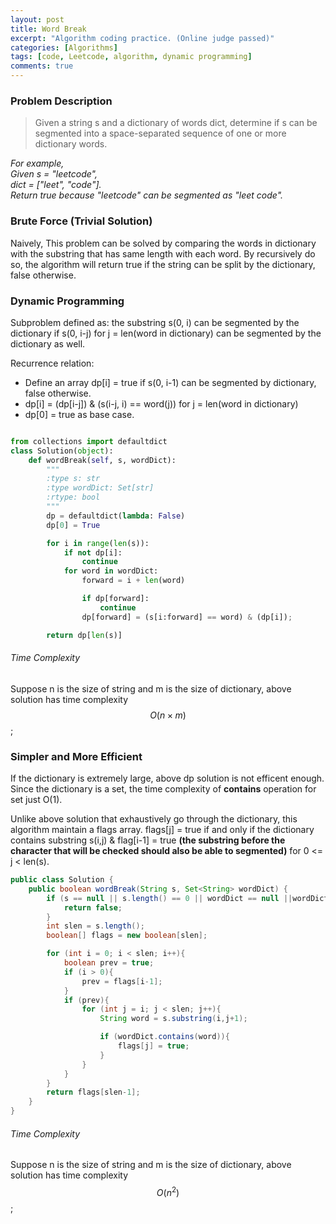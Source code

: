 ```yaml
---
layout: post
title: Word Break
excerpt: "Algorithm coding practice. (Online judge passed)"
categories: [Algorithms]
tags: [code, Leetcode, algorithm, dynamic programming]
comments: true
---
```


### Problem Description
> Given a string s and a dictionary of words dict, determine if s can be segmented into a space-separated sequence of one or more dictionary words.

*For example,  
Given  s = "leetcode",  
dict = ["leet", "code"].  
Return true because "leetcode" can be segmented as "leet code".*

### Brute Force (Trivial Solution)
Naively, This problem can be solved by comparing the words in dictionary with the substring that has same length with each word. By recursively do so, the algorithm will return true if the string can be split by the dictionary, false otherwise.

### Dynamic Programming

Subproblem defined as: the substring s(0, i) can be segmented by the dictionary if s(0, i-j) for j = len(word in dictionary) can be segmented by the dictionary as well.

Recurrence relation:  
- Define an array dp[i] = true if s(0, i-1) can be segmented by dictionary, false otherwise.
- dp[i] = (dp[i-j]) & (s(i-j, i) == word(j)) for j = len(word in dictionary)
- dp[0] = true as base case.

```python  

from collections import defaultdict
class Solution(object):
    def wordBreak(self, s, wordDict):
        """
        :type s: str
        :type wordDict: Set[str]
        :rtype: bool
        """
        dp = defaultdict(lambda: False)
        dp[0] = True

        for i in range(len(s)):
            if not dp[i]:
                continue
            for word in wordDict:
                forward = i + len(word)

                if dp[forward]:
                    continue
                dp[forward] = (s[i:forward] == word) & (dp[i]);

        return dp[len(s)]
```

###### Time Complexity
Suppose n is the size of string and m is the size of dictionary, above solution has time complexity $$O(n\times m)$$;


### Simpler and More Efficient

If the dictionary is extremely large, above dp solution is not efficent enough. Since the dictionary is a set, the time complexity of **contains** operation for set just O(1).  

Unlike above solution that exhaustively go through the dictionary, this algorithm maintain a flags array. flags[j] = true if and only if the dictionary contains substring s(i,j) & flag[i-1] = true **(the substring before the character that will be checked should also be able to segmented)** for 0 <= j < len(s).

```java
public class Solution {
    public boolean wordBreak(String s, Set<String> wordDict) {
        if (s == null || s.length() == 0 || wordDict == null ||wordDict.size() == 0){
            return false;
        }
        int slen = s.length();
        boolean[] flags = new boolean[slen];

        for (int i = 0; i < slen; i++){
            boolean prev = true;
            if (i > 0){
                prev = flags[i-1];
            }
            if (prev){
                for (int j = i; j < slen; j++){
                    String word = s.substring(i,j+1);

                    if (wordDict.contains(word)){
                        flags[j] = true;    
                    }
                }
            }
        }
        return flags[slen-1];
    }
}
```

###### Time Complexity
Suppose n is the size of string and m is the size of dictionary, above solution has time complexity $$O(n^2)$$;
